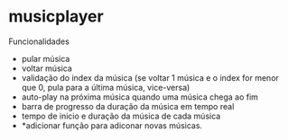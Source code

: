 ﻿# musicplayer
Funcionalidades
- pular música
- voltar música
- validação do index da música (se voltar 1 música e o index for menor que 0, pula para a última música, vice-versa)
- auto-play na próxima música quando uma música chega ao fim
- barra de progresso da duração da música em tempo real
- tempo de inicio e duração da música de cada música
- *adicionar função para adiconar novas músicas.
